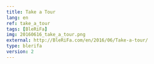 ```yaml
---
title: Take a Tour
lang: en
ref: take_a_tour
tags: [BleRiFa]
img: 20160616_take_a_tour.png
external: http://BleRiFa.com/en/2016/06/Take-a-tour/
type: blerifa
version: 2
---
```

